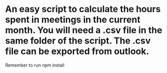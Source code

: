 # An easy script to calculate the hours spent in meetings in the current month. You will need a .csv file in the same folder of the script. The .csv file can be exported from outlook.
Remember to run npm install
